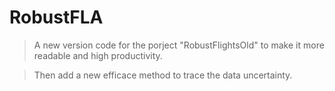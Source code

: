 # RobustFLA
>A new version code for the porject "RobustFlightsOld" to make it more readable and high productivity.

>Then add a new efficace method to trace the data uncertainty.
